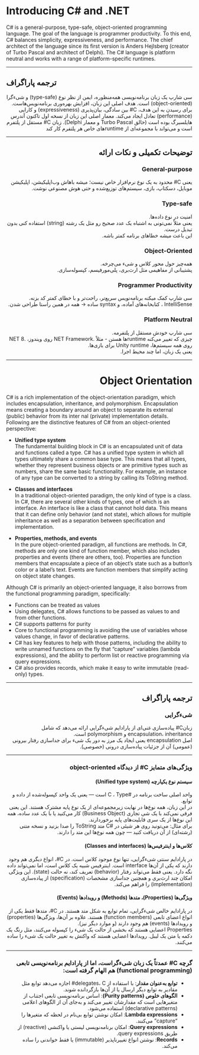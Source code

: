 # Introducing C# and .NET

<div dir="ltr">

C# is a general-purpose, type-safe, object-oriented programming language. The goal of the language is programmer productivity. To this end, C# balances simplicity, expressiveness, and performance. The chief architect of the language since its first version is Anders Hejlsberg (creator of Turbo Pascal and architect of Delphi). The C# language is platform neutral and works with a range of platform-specific runtimes.

</div>

---

## ترجمه پاراگراف
<div dir="rtl">

سی شارپ یک زبان برنامه‌نویسی همه‌منظوره، ایمن از نظر نوع (type-safe) و شیءگرا (object-oriented) است. هدف اصلی این زبان، افزایش بهره‌وری برنامه‌نویس‌هاست. برای رسیدن به این هدف، C# بین سادگی، بیان‌پذیری (expressiveness) و کارایی (performance) تعادل ایجاد می‌کند.
معمار اصلی این زبان از نسخه اول تاکنون آندرس هایلسبرگ بوده است (خالق Turbo Pascal و معمار Delphi).
زبان C# مستقل از پلتفرم است و می‌تواند با مجموعه‌ای از runtimeهای خاص هر پلتفرم کار کند

<div >

---

## توضیحات تکمیلی و نکات ارائه
<div dir="rtl">

### General-purpose
یعنی C# محدود به یک نوع نرم‌افزار خاص نیست؛ میشه باهاش وب‌اپلیکیشن، اپلیکیشن موبایل، دسکتاپ، بازی، سیستم‌های توزیع‌شده و حتی هوش مصنوعی نوشت.

### Type-safe
امنیت در نوع داده‌ها.  
یعنی مثلاً نمی‌تونی به اشتباه یک عدد صحیح رو مثل یک رشته (string) استفاده کنی بدون تبدیل درست.  
این باعث میشه خطاهای برنامه‌ کمتر باشه.

### Object-Oriented
همه‌چیز حول محور کلاس و شیء می‌چرخه.  
پشتیبانی از مفاهیمی مثل ارث‌بری، پلی‌مورفیسم، کپسوله‌سازی.

### Programmer Productivity
سی شارپ کمک میکنه برنامه‌نویس سریع‌تر، راحت‌تر و با خطای کمتر کد بزنه.  IntelliSense ، کتابخانه‌های آماده، و syntax ساده → همه در همین راستا طراحی شدن.

### Platform Neutral
سی شارپ خودش مستقل از پلتفرمه.  
چیزی که تغییر می‌کنه runtimeها هستن - مثلاً .NET Framework روی ویندوز، .NET 8 روی همه سیستم‌ها، Unity runtime برای بازی‌ها.  
یعنی یک زبان، اما چند محیط اجرا.

</div>

---

# Object Orientation

<div dir="ltr">

C# is a rich implementation of the object-orientation paradigm, which includes encapsulation, inheritance, and polymorphism. Encapsulation means creating a boundary around an object to separate its external (public) behavior from its inter nal (private) implementation details. Following are the distinctive features of C# from an object-oriented perspective:

- **Unified type system**  
  The fundamental building block in C# is an encapsulated unit of data and functions called a type. C# has a unified type system in which all types ultimately share a common base type. This means that all types, whether they represent business objects or are primitive types such as numbers, share the same basic functionality. For example, an instance of any type can be converted to a string by calling its ToString method.

- **Classes and interfaces**  
  In a traditional object-oriented paradigm, the only kind of type is a class. In C#, there are several other kinds of types, one of which is an interface. An interface is like a class that cannot hold data. This means that it can define only behavior (and not state), which allows for multiple inheritance as well as a separation between specification and implementation.

- **Properties, methods, and events**  
  In the pure object-oriented paradigm, all functions are methods. In C#, methods are only one kind of function member, which also includes properties and events (there are others, too). Properties are function members that encapsulate a piece of an object’s state such as a button’s color or a label’s text. Events are function members that simplify acting on object state changes.

Although C# is primarily an object-oriented language, it also borrows from the functional programming paradigm, specifically:  
- Functions can be treated as values  
- Using delegates, C# allows functions to be passed as values to and from other functions.  
- C# supports patterns for purity  
- Core to functional programming is avoiding the use of variables whose values change, in favor of declarative patterns.  
- C# has key features to help with those patterns, including the ability to write unnamed functions on the fly that “capture” variables (lambda expressions), and the ability to perform list or reactive programming via query expressions.  
- C# also provides records, which make it easy to write immutable (read-only) types.

</div>

---

## ترجمه پاراگراف
<div dir="rtl">

### شیءگرایی
زبانC# پیاده‌سازی غنی‌ای از پارادایم شیءگرایی ارائه می‌دهد که شامل encapsulation،  inheritance و polymorphism است.  
اصل encapsulation یعنی ایجاد یک مرز به دور یک شیء برای جداسازی رفتار بیرونی (عمومی) آن از جزئیات پیاده‌سازی درونی (خصوصی).

---

### ویژگی‌های متمایز C# از دیدگاه object-oriented

#### سیستم نوع یکپارچه (Unified type system)
واحد اصلی ساخت برنامه در #C ،  Type است — یعنی یک واحد کپسوله‌شده از داده و توابع.  
در این زبان، همه نوع‌ها در نهایت زیرمجموعه‌ای از یک نوع پایه مشترک هستند. این یعنی فرقی نمی‌کند با یک شی تجاری (Business Object) کار می‌کنید یا با یک عدد ساده، همه این نوع‌ها از یک سری قابلیت‌های پایه برخوردارند.  
برای مثال: می‌تونید روی هر شیئی در #C متد ToString را صدا بزنید و نسخه متنی (رشته‌ای) از آن دریافت کنید — چون همه نوع‌ها این متد را دارند.

#### کلاس‌ها و اینترفیس‌ها (Classes and interfaces)
در پارادایم سنتی شیءگرایی، تنها نوع موجود کلاس است. در C#، انواع دیگری هم وجود دارند که یکی از آن‌ها interface است. اینترفیس شبیه یک کلاس است، اما نمی‌تواند داده نگه دارد. یعنی فقط می‌تواند رفتار (behavior) تعریف کند، نه حالت (state). این ویژگی امکان چند ارث‌بری و همچنین جداسازی مشخصات (specification) از پیاده‌سازی (implementation) را فراهم می‌کند.

#### ویژگی‌ها (Properties)، متدها (Methods) و رویدادها (Events)
در پارادایم خالص شیءگرایی، تمام توابع به شکل متد هستند. در C#، متدها فقط یکی از انواع اعضای تابعی (function members) هستند. علاوه بر آن‌ها، ویژگی‌ها (properties) و رویدادها (events) هم وجود دارند (و موارد دیگر نیز).  
Properties اعضایی هستند که بخشی از حالت یک شیء را کپسوله می‌کنند، مثل رنگ یک دکمه یا متن یک لیبل. رویدادها اعضایی هستند که واکنش به تغییر حالت یک شیء را ساده می‌کنند.

---

### گرچه C# عمدتاً یک زبان شیءگراست، اما از پارادایم برنامه‌نویسی تابعی (functional programming) هم الهام گرفته است:

- **توابع به‌عنوان مقدار**: با استفاده از delegates، C# اجازه می‌دهد توابع مثل مقادیر به توابع دیگر ارسال یا از آن‌ها بازگردانده شوند.  
- **الگوهای خلوص (Purity patterns)**: اساس برنامه‌نویسی تابعی اجتناب از متغیرهایی است که مقدارشان تغییر می‌کند و به‌جای آن از الگوهای اعلامی (declarative patterns) استفاده می‌شود.  
- **Lambda expressions**: امکان نوشتن توابع بی‌نام در لحظه که متغیرها را “capture” می‌کنند.  
- **Query expressions**: امکان برنامه‌نویسی لیستی یا واکنشی (reactive) از طریق query expressions.  
- **Records**: نوشتن انواع تغییرناپذیر (immutable) یا فقط خواندنی را ساده می‌کند.

</div>
